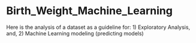 # Birth_Weight_Machine_Learning
Here is the analysis of a dataset as a guideline for: 1) Exploratory Analysis, and, 2) Machine Learning modeling (predicting models)
